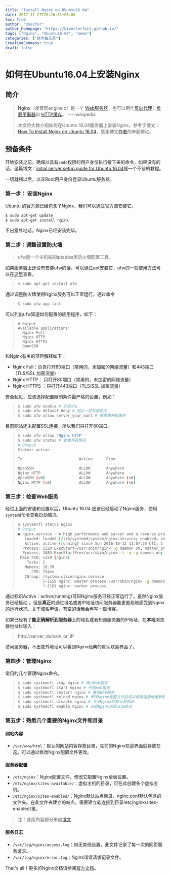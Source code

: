 ```yaml
---
title: "Install Nginx on Ubuntu16.04"
date: 2017-11-27T20:26:31+08:00
toc: true
author: "zvector"
author_homepage: "https://bivectorfoil.github.io/"
tags: ["Nginx", "Ubuntu16.04", "memo"]
categories: ["技术备忘录"]
CreativeCommons: true
draft: false
---
```


# 如何在Ubuntu16.04上安装Nginx

## 简介

> **Nginx**（发音同engine x）是一个 [Web服务器](https://zh.wikipedia.org/wiki/%E7%B6%B2%E9%A0%81%E4%BC%BA%E6%9C%8D%E5%99%A8)，也可以用作[反向代理](https://zh.wikipedia.org/wiki/%E5%8F%8D%E5%90%91%E4%BB%A3%E7%90%86)，[负载平衡器](https://zh.wikipedia.org/wiki/%E8%B4%9F%E8%BD%BD%E5%9D%87%E8%A1%A1)和 [HTTP缓存](https://zh.wikipedia.org/w/index.php?title=HTTP%E7%BC%93%E5%AD%98&action=edit&redlink=1)。        ----wikipedia 
>
> 本文将大致介绍如何在Ubuntu 16.04服务器上安装Nginx。参考于博文：[How To Install Nginx on Ubuntu 16.04](https://www.digitalocean.com/community/tutorials/how-to-install-nginx-on-ubuntu-16-04)，感谢博文[作者](https://www.digitalocean.com/community/users/jellingwood)的辛勤劳动。

## 预备条件

开始安装之前，确保以具有```sudo```权限的用户身份执行接下来的命令，如果没有的话，这篇博文：[initial server setup guide for Ubuntu 16.04](https://www.digitalocean.com/community/tutorials/initial-server-setup-with-ubuntu-16-04)是一个不错的教程。

一切就绪以后，以非Root用户身份登录Ubuntu服务器。

### 第一步： 安装Nginx

Ubuntu 的官方源已经包含了Nginx，我们可以通过官方源安装它。

```Bash
$ sudo apt-get update
$ sudo apt-get install nginx
```

不出意外地话，Nginx已经安装完毕。

### 第二步：调整设置防火墙

> ufw是一个主机端的iptables类防火墙配置工具。

如果服务器上还没有安装ufw的话，可以通过apt安装它，ufw的一般使用方法可以在[这里](https://wiki.ubuntu.com.cn/UFW%E9%98%B2%E7%81%AB%E5%A2%99%E7%AE%80%E5%8D%95%E8%AE%BE%E7%BD%AE)查看。

> ```bash
> $ sudo apt-get install ufw
> ```

通过调整防火墙使得Nginx服务可以正常运行。通过命令

> ```bash
> $ sudo ufw app list
> ```

可以列出ufw知道如何配置的应用程序，如下：

> ```shell
> # Output
> Available applications:
>   Nginx Full
>   Nginx HTTP
>   Nginx HTTPS
>   OpenSSH
> ```

和Nginx有关的项目解释如下：

- Nginx Full：负责打开80端口（常用的，未加密的网络流量）和443端口（TLS/SSL 加密流量）
- Nginx HTTP： 只打开80端口（常用的，未加密的网络流量）
- Nginx HTTPS ：只打开443端口（TLS/SSL 加密流量）

安全起见，应该选择配置限制条件最严格的设置，例如：

> ```bash
> $ sudo ufw enable # 开启ufw
> $ sudo ufw default deny # 阻止一切外部访问
> $ sudo ufw allow server_your_want # 依需要开启服务
> ```

目前网站还未配置SSL连接，所以我们只打开80端口。

> ```bash
> $ sudo ufw allow 'Nginx HTTP'
> $ sudo ufw status # 查看开启情况
> # Output
> Status: active
>
> To                         Action      From
> --                         ------      ----
> OpenSSH                    ALLOW       Anywhere                  
> Nginx HTTP                 ALLOW       Anywhere                  
> OpenSSH (v6)               ALLOW       Anywhere (v6)             
> Nginx HTTP (v6)            ALLOW       Anywhere (v6)
> ```

### 第三步：检查Web服务

经过上面的安装和设置以后，Ubuntu 16.04 应该已经启动了Nginx服务，使用```systemd```命令查看启动情况。

> ```bash
> $ systemctl status nginx
> # Output
> ● nginx.service - A high performance web server and a reverse proxy server
>    Loaded: loaded (/lib/systemd/system/nginx.service; enabled; vendor preset: enab
>    Active: active (running) since Sun 2016-10-12 11:07:55 UTC; 1 day 2h ago
>   Process: 1120 ExecStart=/usr/sbin/nginx -g daemon on; master_process on; (code=e
>   Process: 1083 ExecStartPre=/usr/sbin/nginx -t -q -g daemon on; master_process on
>  Main PID: 1159 (nginx)
>     Tasks: 2
>    Memory: 10.7M
>       CPU: 154ms
>    CGroup: /system.slice/nginx.service
>            ├─1159 nginx: master process /usr/sbin/nginx -g daemon on; master_proce
>            └─1161 nginx: worker process 
> ```

通过标识Active：active(running)可知Nginx服务已经正常运行了。虽然Nginx服务已经启动 ，但是**真正**的通过域名或者IP地址访问服务器能更直观地感受到Nginx的运行状况。关于域名申请，有空的话我会再写一篇博客。

如果已经有了**能正确解析到服务器**上的域名或者知道服务器的IP地址，在**本地**浏览器地址栏输入：

> http://server_domain_or_IP

访问服务器，不出意外地话可以看到Nginx经典的默认欢迎界面了。

### 第四步：管理Nginx

常用的几个管理Nginx命令。

> ```bash
> $ sudo systemctl stop nginx # 停止Web服务
> $ sudo systemctl start nginx # 开启Web服务
> $ sudo systemctl restart nginx # 重启Web服务
> $ sudo systemctl reload nginx # 修改Nginx配置文件后可以保持连接地重新载入Nginx
> $ sudo systemctl disable nginx # 关闭Nginx的默认自启动
> $ sudo systemctl enable nginx # 开启Nginx的默认自启动
> ```

### 第五步：熟悉几个重要的Nginx文件和目录

#### 网站内容

- ```/var/www/html```：默认的网站内容存放目录，先前的Nginx欢迎界面就存放在这。可以通过修改Nginx配置文件更改。

#### 服务器配置

- ```/etc/nginx```：Nginx配置文件，修改它配置Nginx全局设置。
- ```/etc/nginx/sites-available/```：虚拟主机的目录，可在此创建多个虚拟主机。
- ```/etc/nginx/sites-enabled/```：Nginx默认站点目录，nginc.conf默认包含的文件夹。在此文件夹建立的站点，需要建立软连接到目录/etc/nginx/sites-enabled/里。

> 注：此段内容部分来自[博文](http://www.jianshu.com/p/fd25a9c008a0)

#### 服务日志

- ```/var/log/nginx/access.log```：如无其他设置，此文件记录了每一次的网页服务请求。
- ```/var/log/nginx/error.log```：Nginx错误请求记录文件。

That's all！更多的Nginx文档请参阅[官方文档](https://nginx.org/en/docs/)。

